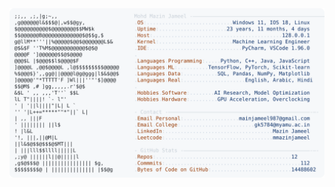 <picture>
  <source srcset="https://raw.githubusercontent.com/mmazinjameel/mmazinjameel/main/dark_mode.svg?v=1760019046" media="(prefers-color-scheme: dark)">
  <img src="https://raw.githubusercontent.com/mmazinjameel/mmazinjameel/main/light_mode.svg?v=1760019046">
</picture>
